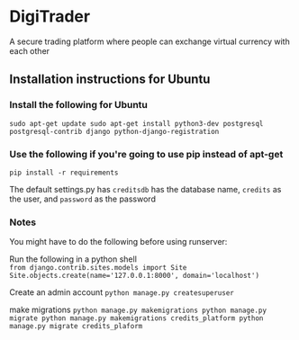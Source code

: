 # DigiTrader
A secure trading platform where people can exchange virtual currency with each other
## Installation instructions for Ubuntu

### Install the following for Ubuntu
`
sudo apt-get update
sudo apt-get install python3-dev postgresql postgresql-contrib django python-django-registration
`

### Use the following if you're going to use pip instead of apt-get

`pip install -r requirements`

The default settings.py has `creditsdb` has the database name, `credits` as the user, and `password` as the password

### Notes
You might have to do the following before using runserver:

Run the following in a python shell   
`from django.contrib.sites.models import Site   
 Site.objects.create(name='127.0.0.1:8000', domain='localhost')`
 
 Create an admin account
 `python manage.py createsuperuser`
 
 make migrations
 `python manage.py makemigrations
  python manage.py migrate
  python manage.py makemigrations credits_platform
  python manage.py migrate credits_plaform
 `